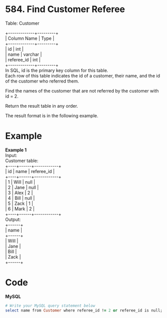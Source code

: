 # 584. Find Customer Referee
Table: Customer  

+-------------+---------+  
| Column Name | Type    |  
+-------------+---------+  
| id          | int     |  
| name        | varchar |  
| referee_id  | int     |  
+-------------+---------+  
In SQL, id is the primary key column for this table.  
Each row of this table indicates the id of a customer, their name, and the id of the customer who referred them.  
 

Find the names of the customer that are not referred by the customer with id = 2.  

Return the result table in any order.  

The result format is in the following example.  
 
 
# Example
**Example 1**   
Input:   
Customer table:  
+----+------+------------+  
| id | name | referee_id |  
+----+------+------------+  
| 1  | Will | null       |  
| 2  | Jane | null       |  
| 3  | Alex | 2          |  
| 4  | Bill | null       |  
| 5  | Zack | 1          |  
| 6  | Mark | 2          |  
+----+------+------------+  
Output:  
+------+  
| name |  
+------+  
| Will |  
| Jane |  
| Bill |  
| Zack |  
+------+  

# Code
**MySQL**  
```ruby
# Write your MySQL query statement below
select name from Customer where referee_id != 2 or referee_id is null;
```
